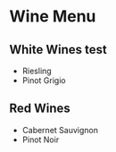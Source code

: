 # Wine Menu

## White Wines test

- Riesling
- Pinot Grigio

## Red Wines

- Cabernet Sauvignon
- Pinot Noir
